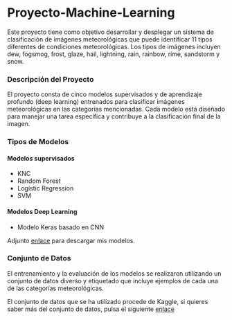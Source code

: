 # Proyecto-Machine-Learning
Este proyecto tiene como objetivo desarrollar y desplegar un sistema de clasificación de imágenes meteorológicas que puede identificar 11 tipos diferentes de condiciones meteorológicas. Los tipos de imágenes incluyen dew, fogsmog, frost, glaze, hail, lightning, rain, rainbow, rime, sandstorm y snow.

### Descripción del Proyecto
El proyecto consta de cinco modelos supervisados y de aprendizaje profundo (deep learning) entrenados para clasificar imágenes meteorológicas en las categorías mencionadas. Cada modelo está diseñado para manejar una tarea específica y contribuye a la clasificación final de la imagen.

### Tipos de Modelos

#### Modelos supervisados

- KNC
- Random Forest
- Logistic Regression 
- SVM

#### Modelos Deep Learning

- Modelo Keras basado en CNN

Adjunto [enlace](https://drive.google.com/drive/folders/1Qsb8tm-26Kz9w6PKxz3PK9MaujoR7i0u?usp=drive_link) para descargar mis modelos. 

### Conjunto de Datos
El entrenamiento y la evaluación de los modelos se realizaron utilizando un conjunto de datos diverso y etiquetado que incluye ejemplos de cada una de las categorías meteorológicas.

El conjunto de datos que se ha utilizado procede de Kaggle, si quieres saber más del conjunto de datos, pulsa el siguiente [enlace](https://www.kaggle.com/datasets/jehanbhathena/weather-dataset/data)


